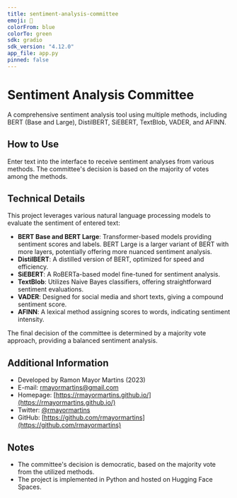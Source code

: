 ```yaml
---
title: sentiment-analysis-committee
emoji: 👥
colorFrom: blue
colorTo: green
sdk: gradio
sdk_version: "4.12.0"
app_file: app.py
pinned: false
---
```



# Sentiment Analysis Committee

A comprehensive sentiment analysis tool using multiple methods, including BERT (Base and Large), DistilBERT, SiEBERT, TextBlob, VADER, and AFINN.

## How to Use

Enter text into the interface to receive sentiment analyses from various methods. The committee's decision is based on the majority of votes among the methods.

## Technical Details

This project leverages various natural language processing models to evaluate the sentiment of entered text:

- **BERT Base and BERT Large**: Transformer-based models providing sentiment scores and labels. BERT Large is a larger variant of BERT with more layers, potentially offering more nuanced sentiment analysis.
- **DistilBERT**: A distilled version of BERT, optimized for speed and efficiency.
- **SiEBERT**: A RoBERTa-based model fine-tuned for sentiment analysis.
- **TextBlob**: Utilizes Naive Bayes classifiers, offering straightforward sentiment evaluations.
- **VADER**: Designed for social media and short texts, giving a compound sentiment score.
- **AFINN**: A lexical method assigning scores to words, indicating sentiment intensity.

The final decision of the committee is determined by a majority vote approach, providing a balanced sentiment analysis.

## Additional Information

- Developed by Ramon Mayor Martins (2023)
- E-mail: [rmayormartins@gmail.com](mailto:rmayormartins@gmail.com)
- Homepage: [https://rmayormartins.github.io/](https://rmayormartins.github.io/)
- Twitter: [@rmayormartins](https://twitter.com/rmayormartins)
- GitHub: [https://github.com/rmayormartins](https://github.com/rmayormartins)

## Notes

- The committee's decision is democratic, based on the majority vote from the utilized methods.
- The project is implemented in Python and hosted on Hugging Face Spaces.





